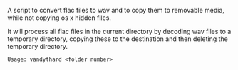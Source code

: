 A script to convert flac files to wav and to copy them to removable media, while not copying os x hidden files.

It will process all flac files in the current directory by decoding wav files to a temporary
directory, copying these to the destination and then deleting the temporary directory.

```
Usage: vandythard <folder number>
```